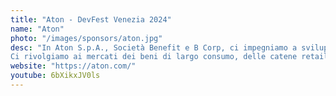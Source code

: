 ```yaml
---
title: "Aton - DevFest Venezia 2024"
name: "Aton"
photo: "/images/sponsors/aton.jpg"
desc: "In Aton S.p.A., Società Benefit e B Corp, ci impegniamo a sviluppare soluzioni e servizi all'avanguardia per la trasformazione digitale sostenibile nei settori delle vendite omnicanale, dei processi di tracciabilità e della gestione della supply chain aziendale.
Ci rivolgiamo ai mercati dei beni di largo consumo, delle catene retail, del fashion, dell’energy e dell’industria avvalendoci di tecnologie “best of breed” (come Cloud, mobile, Edge, IoT, AI e AR)."
website: "https://aton.com/"
youtube: 6bXikxJV0ls
---
```

